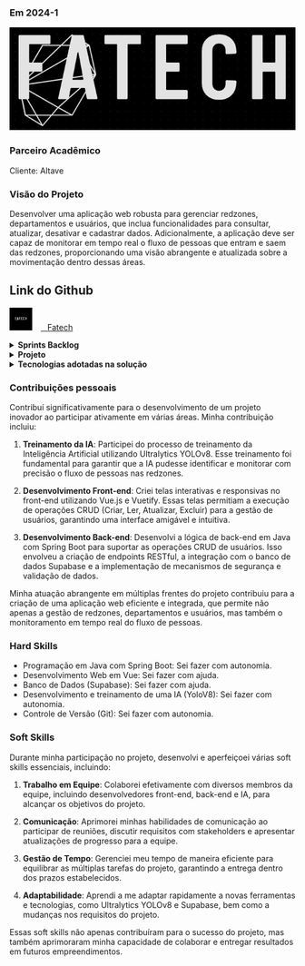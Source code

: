 ### Em 2024-1
![Logo do projeto](/img/logo.jpeg)

### Parceiro Acadêmico

Cliente: Altave

### Visão do Projeto

Desenvolver uma aplicação web robusta para gerenciar redzones, departamentos e usuários, que inclua funcionalidades para consultar, atualizar, desativar e cadastrar dados. Adicionalmente, a aplicação deve ser capaz de monitorar em tempo real o fluxo de pessoas que entram e saem das redzones, proporcionando uma visão abrangente e atualizada sobre a movimentação dentro dessas áreas.

## Link do Github
<a href="https://github.com/4-Fatech/API-6SEM/tree/main" target="_blank"><img src="/img/logoGit.png" alt="Logo do Github" width="40" style="margin: 0px 15px 0px 0px;" /><span>&nbsp;&nbsp;&nbsp;</span><span>Fatech</span></a>

<details>
   <summary><strong>Sprints Backlog</strong></summary>
   
### Sprints Backlog

| Rank | Prioridade | User Story | Estimativa |Sprint | Requisito do Parceiro |
|--- |--- |--- |--- |--- |--- |
| 1 | Alta | Como gerente, quero que use uma inteligência artificial que utilize a câmera na entrada da redzone para fazer a contagem de pessoas que saíram e entraram dela, para não precisar fazer uma contagem manual. | 80 | 1 | RF8 |
| 2 | Alta | Como gerente, desejo ter a capacidade de visualizar os registros de acesso à redzone, a fim de identificar precisamente os horários de entrada e saída dos usuários, possibilitando um monitoramento eficaz das atividades. | 60 | 1 | RF6 |
| 3 | Alta |Como gerente, desejo visualizar em tempo real a quantidade de pessoas na redzone, para poder monitorar efetivamente a presença de indivíduos nessa área específica. | 15 | 1 | RF8 |
| 4 | Alta |Como gerente, desejo uma interface de busca que utilize a data como filtro e apresente os resultados em uma tabela, incluindo os horários de entrada e saída na redzone, para facilitar futuras análises de dados. | 10 | 1 | RF6 |
| 5 | Média | Como gerente geral, quero poder criar um departamento no sistema, fornecendo informações como nome, responsável e redzones atreladas a esse departamento, para cadastrar as novas redzones. | 15 | 2 | RF7 |
| 6 | Média | Como gerente geral, quero uma página inicial que me permita acessar facilmente todas os departamentos monitorados, incluindo métricas importantes como capacidade atual e alertas ativos, para facilitar o gerenciamento. | 15 | 2 | RF7 |
| 7 | Média | Como gerente geral, quero poder criar uma nova redzone no sistema ela tem que estar atrelada ao departamento que sou responsável, fornecendo informações como nome, responsável, câmera e capacidade máxima, para cadastrar as novas redzones.| 15 | 2 | RF6 |
| 8 | Média | Como gerente geral, quero uma página inicial que me permita acessar facilmente todas as informações como métricas importantes como capacidade atual, alertas ativos e responsável pela redzone, para facilitar o gerenciamento. | 15 | 2 | RF6 |
| 9| Média |Como gerente, desejo uma ferramenta que permita filtrar (por período desejado) os dados de acesso para comparação, para analisar tendências e identificar variações significativas. | 15 | 2 | RF3 |
| 10 | Média | Como gerente, desejo uma função de exportação de dados que me permita baixar relatórios detalhados contendo todas as datas e horários de entrada e saída na redzone durante o período escolhido, para análise externa. |15 | 2 | RF4 |
| 11 | Média | Como gerente geral, quero poder alterar os dados de um determinado departamento no sistema, para poder cadastrar e corrigir dados já existentes. | 10 | 2 | RF7 |
| 12 | Média | Como gerente geral, quero poder alterar os dados de uma determinada redzone no sistema, para poder cadastrar e corrigir dados já existentes. | 10 | 2 | RF6 |
| 13 | Média | Como gerente geral, quero poder cadastrar um novo usuário no sistema, fornecendo seu nome, e-mail, matrícula da empresa e tipo de usuário, (guarda, gerente de área), para garantir que a equipe de segurança esteja completa e atualizada. | 10 | 2 | RF5 |
| 14 | Média | Como gerente geral, desejo uma funcionalidade que me permita visualizar todos os usuários do sistema, sendo os gerentes de área e guardas, para ter uma visão geral da equipe de segurança. | 10 | 2 | RF5 |
| 15 | Média | Como gerente geral, quero poder alterar do usuário, para lidar com mudanças dos dados da equipe. | 10 | 2 | RF5 |
| 16 | Média | Como gerente geral, quero poder desativar um determinado departamento, para garantir a segurança e integridade das áreas monitoradas. | 5 | 2 | RF7|
| 17 | Média | Como gerente geral, quero poder desativar uma determinada redzone, para garantir a segurança e integridade das áreas monitoradas. | 5 | 2 | RF6 |
| 18 | Média | Como gerente geral, quero poder desativar um usuário, para impedir o acesso quando necessário. | 5 | 2 | RF5 |
| 19 | Média | Como gerente geral, necessito de uma função de exportação de dados que me permita baixar relatórios de um departamento específico, com informações detalhadas sobre as datas e horários de entrada e saída na redzones durante o período selecionado para realizar análises externas mais detalhadas e precisa | 20 | 3 | RF4 |
| 20 | Média | Como Gerente Geral, quero um login que gerencie o acesso de usuários com diferentes níveis de permissão, incluindo guardas, gerentes de área e outros gerentes gerai, para que cada usuário tenha acesso apenas as partes do sistema relevantes para suas responsabilidades, mantendo assim a segurança e a integridade dos dados da empresa. | 20 | 3 | RF9 |
| 21 | Baixa |Como gerente, quero poder recuperar minha senha através de um processo seguro e confiável, para caso eu a esqueça no futuro. | 10 | 3 | RF9 |
| 22 | Alta | Como gerente, quero um manual do usuário detalhado e fácil de entender, que forneça orientações passo a passo sobre como utilizar todas as funcionalidades do sistema, para que eu possa utilizar o sistema de forma eficaz e sem problemas. | 40 | 4 | RNF1 | 
| 23 | Média | Como gerente geral, quero um dashboard que compile e exiba métricas importantes de todos os departamentos, incluindo capacidade atual, número de alertas ativos e média de permanência das pessoas, para facilitar a análise e tomada de decisões estratégicas em relação à segurança e gestão de recursos. | 20 | 4 | RF2 |
| 24 | Média |Como gerente área, quero um dashboard que compile e exiba métricas importantes de todos as redzones que são do meu departamento, incluindo capacidade atual, número de alertas ativos e média de permanência das pessoas, para facilitar a análise e tomada de decisões estratégicas. | 20 | 4 | RF2 |
| 25 | Baixa | Como gerente geral, quero um guia de instalação detalhado e claro, para facilitar a implantação do sistema. | 20 | 4 | RNF3 |

</details>

<details>
   <summary><strong>Projeto</strong></summary>

### Front-end

- Sistema de Login e Niveis de Usuarios

![niveis de usuario](https://github.com/4-Fatech/API-6SEM-Docs/assets/88987612/d0899ce8-94c8-4f27-8a21-bb38c2bb03d4)

- Recuperação de Senha

![recuperar senha](https://github.com/4-Fatech/API-6SEM-Docs/assets/88987612/b0ceb03f-7854-40ec-9085-f4d385b3bdee)

- Tela de Perfil

![tela de perfil](https://github.com/4-Fatech/API-6SEM-Docs/assets/88987612/9fb36c56-11a9-456b-a6b5-5d947962004c)

- Geração de Relatórios de Departamentos

![geração de relatorio](https://github.com/4-Fatech/API-6SEM-Docs/assets/88987612/2381ede9-dc2e-4bcb-a2b8-0176df4c4575)

- Criar, Deletar, visualizar e Alterar Usuarios

![crud usuarios](https://github.com/4-Fatech/API-6SEM-Docs/assets/88494278/829a487b-fb2b-4df7-aebc-6e7186b88675)

- Criar, Deletar, visualizar e Alterar Departamentos

![crud departamentos](https://github.com/4-Fatech/API-6SEM-Docs/assets/88494278/4626e08a-285e-4f95-abd5-9ccc295ede66)

- Criar, Deletar, visualizar e Alterar Redzones

![crud redzone](https://github.com/4-Fatech/API-6SEM-Docs/assets/88494278/6579b810-eeaf-4556-aefb-cd77f86829df)

- Filtro de Redzones

![filtro redzones](https://github.com/4-Fatech/API-6SEM-Docs/assets/88494278/0fb8b127-f259-4aec-a516-c11925e6cb49)

- Visualização do fluxo de pessoas em tempo real - Frontend

![historico (1)](https://github.com/4-Fatech/API-6SEM-Docs/assets/89141910/240324d8-b81a-4fde-a98e-9f834c69bec6)

### IA

- IA Contador
[link](https://drive.google.com/drive/folders/1hxaFBrcK-wz19VwocaK4iVY4c_-YOyjK?usp=sharing)
- IA Contador de Múltiplas Redzones
[link](https://drive.google.com/drive/folders/1hxaFBrcK-wz19VwocaK4iVY4c_-YOyjK?usp=sharing)
- IA e Melhoramentos 
[link](https://drive.google.com/drive/folders/1j6hTLl_RKR6bb-RFbEqQ4ryYUkJfwjLF?usp=sharing)

</details>

<details>
   <summary><strong>Tecnologias adotadas na solução</strong></summary>


* <img src="https://skillicons.dev/icons?i=java" width="200" /> Java: Linguagem de programação orientada a objetos, utilizada para o desenvolvimento do servidor back-end, garantindo robustez e escalabilidade.
* <img src="https://skillicons.dev/icons?i=spring" width="200" /> Spring Boot: Framework Java empregado para o desenvolvimento do servidor back-end, proporcionando uma configuração simplificada e uma arquitetura modular.
* <img src="https://skillicons.dev/icons?i=vue" width="200" /> Vue: Framework para a criação de interfaces de usuário, escolhido por sua simplicidade e capacidade de construir interfaces interativas e reativas.
* <img src="https://skillicons.dev/icons?i=vuetify" width="200" /> Vuetify: Framework responsivo baseado em Vue.js, utilizado para estilização e responsividade das telas, facilitando a criação de um design consistente e moderno.
* <img src="https://skillicons.dev/icons?i=supabase" width="200" /> Supabase: Utilizado como banco de dados do projeto, oferecendo uma solução completa e em tempo real para gerenciamento de dados.
* <img src="../img/logoYolo.jpg" width="200" /> **Ultralytics YOLOv8**: Utilizado para treinamento de IA e conexão ao banco de dados, permitindo o reconhecimento eficiente de padrões e análise de dados em tempo real.
* <img src="https://skillicons.dev/icons?i=py" width="200"  /> Python: Linguagem de programação utilizada para manipulação da IA, devido à sua versatilidade e vasta gama de bibliotecas especializadas em aprendizado de máquina.
* <img src="https://skillicons.dev/icons?i=azure" width="200" /> Azure: Plataforma utilizada para gestão da equipe, oferecendo uma variedade de serviços para colaboração, armazenamento e implementação de aplicações.
* <img src="https://skillicons.dev/icons?i=vscode" width="200" /> Visual Studio Code: Ambiente de desenvolvimento integrado (IDE) utilizado como ferramenta de apoio para o desenvolvimento do código, conhecido por sua flexibilidade e vasto suporte a extensões.
</details>

### Contribuições pessoais

Contribuí significativamente para o desenvolvimento de um projeto inovador ao participar ativamente em várias áreas. Minha contribuição incluiu:

1. **Treinamento da IA**: 
   Participei do processo de treinamento da Inteligência Artificial utilizando Ultralytics YOLOv8. Esse treinamento foi fundamental para garantir que a IA pudesse identificar e monitorar com precisão o fluxo de pessoas nas redzones.

2. **Desenvolvimento Front-end**: 
   Criei telas interativas e responsivas no front-end utilizando Vue.js e Vuetify. Essas telas permitiam a execução de operações CRUD (Criar, Ler, Atualizar, Excluir) para a gestão de usuários, garantindo uma interface amigável e intuitiva.

3. **Desenvolvimento Back-end**: 
   Desenvolvi a lógica de back-end em Java com Spring Boot para suportar as operações CRUD de usuários. Isso envolveu a criação de endpoints RESTful, a integração com o banco de dados Supabase e a implementação de mecanismos de segurança e validação de dados.

Minha atuação abrangente em múltiplas frentes do projeto contribuiu para a criação de uma aplicação web eficiente e integrada, que permite não apenas a gestão de redzones, departamentos e usuários, mas também o monitoramento em tempo real do fluxo de pessoas.

### Hard Skills

* Programação em Java com Spring Boot: Sei fazer com autonomia.
* Desenvolvimento Web em Vue: Sei fazer com ajuda.
* Banco de Dados (Supabase): Sei fazer com ajuda.
* Desenvolvimento e treinamento de uma IA (YoloV8): Sei fazer com autonomia.
* Controle de Versão (Git): Sei fazer com autonomia.

### Soft Skills  

Durante minha participação no projeto, desenvolvi e aperfeiçoei várias soft skills essenciais, incluindo:

1. **Trabalho em Equipe**: 
   Colaborei efetivamente com diversos membros da equipe, incluindo desenvolvedores front-end, back-end e IA, para alcançar os objetivos do projeto.

2. **Comunicação**: 
   Aprimorei minhas habilidades de comunicação ao participar de reuniões, discutir requisitos com stakeholders e apresentar atualizações de progresso para a equipe.

3. **Gestão de Tempo**: 
   Gerenciei meu tempo de maneira eficiente para equilibrar as múltiplas tarefas do projeto, garantindo a entrega dentro dos prazos estabelecidos.

4. **Adaptabilidade**: 
   Aprendi a me adaptar rapidamente a novas ferramentas e tecnologias, como Ultralytics YOLOv8 e Supabase, bem como a mudanças nos requisitos do projeto.


Essas soft skills não apenas contribuíram para o sucesso do projeto, mas também aprimoraram minha capacidade de colaborar e entregar resultados em futuros empreendimentos.

##
